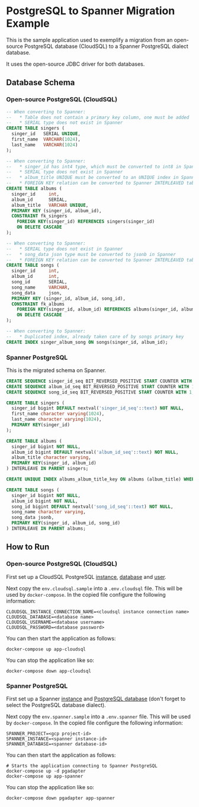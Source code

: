 # PostgreSQL to Spanner Migration Example

This is the sample application used to exemplify a migration from an open-source PostgreSQL database (CloudSQL) to a Spanner PostgreSQL dialect database.

It uses the open-source JDBC driver for both databases.

## Database Schema

### Open-source PostgreSQL (CloudSQL)

```sql
-- When converting to Spanner:
--   * Table does not contain a primary key column, one must be added
--   * SERIAL type does not exist in Spanner
CREATE TABLE singers (
  singer_id   SERIAL UNIQUE,
  first_name  VARCHAR(1024),
  last_name   VARCHAR(1024)
);

-- When converting to Spanner:
--   * singer_id has int4 type, which must be converted to int8 in Spanner
--   * SERIAL type does not exist in Spanner
--   * album_title UNIQUE must be converted to an UNIQUE index in Spanner
--   * FOREIGN KEY relation can be converted to Spanner INTERLEAVED table
CREATE TABLE albums (
  singer_id     int,
  album_id      SERIAL,
  album_title   VARCHAR UNIQUE,
  PRIMARY KEY (singer_id, album_id),
  CONSTRAINT fk_singers
    FOREIGN KEY(singer_id) REFERENCES singers(singer_id)
    ON DELETE CASCADE
);

-- When converting to Spanner:
--   * SERIAL type does not exist in Spanner
--   * song_data json type must be converted to jsonb in Spanner
--   * FOREIGN KEY relation can be converted to Spanner INTERLEAVED table
CREATE TABLE songs (
  singer_id     int,
  album_id      int,
  song_id       SERIAL,
  song_name     VARCHAR,
  song_data     json,
  PRIMARY KEY (singer_id, album_id, song_id),
  CONSTRAINT fk_albums
    FOREIGN KEY(singer_id, album_id) REFERENCES albums(singer_id, album_id)
    ON DELETE CASCADE
);

-- When converting to Spanner:
--   * Duplicated index, already taken care of by songs primary key
CREATE INDEX singer_album_song ON songs(singer_id, album_id);
```

### Spanner PostgreSQL

This is the migrated schema on Spanner.

```sql
CREATE SEQUENCE singer_id_seq BIT_REVERSED_POSITIVE START COUNTER WITH 1;
CREATE SEQUENCE album_id_seq BIT_REVERSED_POSITIVE START COUNTER WITH 1;
CREATE SEQUENCE song_id_seq BIT_REVERSED_POSITIVE START COUNTER WITH 1;

CREATE TABLE singers (
  singer_id bigint DEFAULT nextval('singer_id_seq'::text) NOT NULL,
  first_name character varying(1024),
  last_name character varying(1024),
  PRIMARY KEY(singer_id)
);

CREATE TABLE albums (
  singer_id bigint NOT NULL,
  album_id bigint DEFAULT nextval('album_id_seq'::text) NOT NULL,
  album_title character varying,
  PRIMARY KEY(singer_id, album_id)
) INTERLEAVE IN PARENT singers;

CREATE UNIQUE INDEX albums_album_title_key ON albums (album_title) WHERE (album_title IS NOT NULL);

CREATE TABLE songs (
  singer_id bigint NOT NULL,
  album_id bigint NOT NULL,
  song_id bigint DEFAULT nextval('song_id_seq'::text) NOT NULL,
  song_name character varying,
  song_data jsonb,
  PRIMARY KEY(singer_id, album_id, song_id)
) INTERLEAVE IN PARENT albums;
```

## How to Run

### Open-source PostgreSQL (CloudSQL)

First set up a CloudSQL PostgreSQL [instance](https://cloud.google.com/sql/docs/postgres/create-instance), [database](https://cloud.google.com/sql/docs/postgres/create-manage-databases) and [user](https://cloud.google.com/sql/docs/postgres/create-manage-users).

Next copy the `env.cloudsql.sample` into a `.env.cloudsql` file. This will be used by `docker-compose`. In the copied file configure the following information:

```shell
CLOUDSQL_INSTANCE_CONNECTION_NAME=<cloudsql instance connection name>
CLOUDSQL_DATABASE=<database name>
CLOUDSQL_USERNAME=<database username>
CLOUDSQL_PASSWORD=<database password>
```

You can then start the application as follows:

```shell
docker-compose up app-cloudsql
```

You can stop the application like so:

```shell
docker-compose down app-cloudsql
```

### Spanner PostgreSQL

First set up a Spanner [instance](https://cloud.google.com/spanner/docs/create-query-database-console#create-instance) and [PostgreSQL database](https://cloud.google.com/spanner/docs/create-query-database-console#create-database) (don't forget to select the PostgreSQL database dialect).

Next copy the `env.spanner.sample` into a `.env.spanner` file. This will be used by `docker-compose`. In the copied file configure the following information:

```shell
SPANNER_PROJECT=<gcp project-id>
SPANNER_INSTANCE=<spanner instance-id>
SPANNER_DATABASE=<spanner database-id>
```

You can then start the application as follows:

```shell
# Starts the application connecting to Spanner PostgreSQL
docker-compose up -d pgadapter
docker-compose up app-spanner
```
You can stop the application like so:

```shell
docker-compose down pgadapter app-spanner
```
